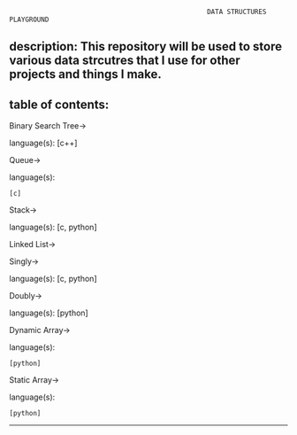                                                       DATA STRUCTURES PLAYGROUND
                                                      
description: This repository will be used to store various data strcutres 
             that I use for other projects and things I make.
--------------------------------------------------------------------------



table of contents:
-------------------------------------------
  Binary Search Tree->
  
  language(s):
    [c++]

  Queue->

  language(s):

    [c]
      
  Stack->
  
  language(s):
    [c, python]
    
  Linked List->
  
  Singly->
    
  language(s):
    [c, python]
  
  Doubly->
  
  language(s):
    [python]

  Dynamic Array->

  language(s):

    [python]

  Static Array->

  language(s):

    [python]


    
    
--------------------------------------------
